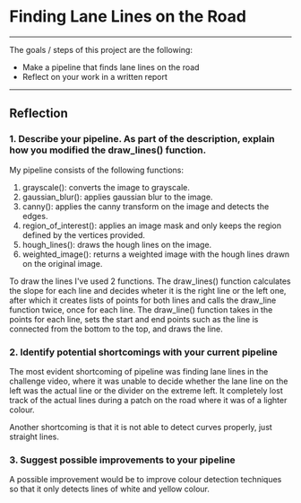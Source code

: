 # **Finding Lane Lines on the Road** 

---

The goals / steps of this project are the following:
* Make a pipeline that finds lane lines on the road
* Reflect on your work in a written report

---

## Reflection

### 1. Describe your pipeline. As part of the description, explain how you modified the draw_lines() function.

My pipeline consists of the following functions:
1. grayscale(): converts the image to grayscale.
2. gaussian_blur(): applies gaussian blur to the image.
3. canny(): applies the canny transform on the image and detects the edges.
4. region_of_interest(): applies an image mask and only keeps the region defined by the vertices provided.
5. hough_lines(): draws the hough lines on the image.
6. weighted_image(): returns a weighted image with the hough lines drawn on the original image.

To draw the lines I've used 2 functions. The draw_lines() function calculates the slope for each line and decides wheter it is the right line or the left one, after which it creates lists of points for both lines and calls the draw_line function twice, once for each line. The draw_line() function takes in the points for each line, sets the start and end points such as the line is connected from the bottom to the top, and draws the line.

### 2. Identify potential shortcomings with your current pipeline

The most evident shortcoming of pipeline was finding lane lines in the challenge video, where it was unable to decide whether the lane line on the left was the actual line or the divider on the extreme left. It completely lost track of the actual lines during a patch on the road where it was of a lighter colour.

Another shortcoming is that it is not able to detect curves properly, just straight lines.

### 3. Suggest possible improvements to your pipeline

A possible improvement would be to improve colour detection techniques so that it only detects lines of white and yellow colour.

